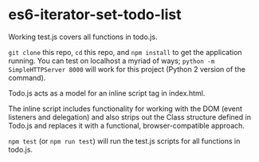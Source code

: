 # es6-iterator-set-todo-list

Working test.js covers all functions in todo.js. 

`git clone` this repo, `cd` this repo, and `npm install` to get the application running. You can test on localhost a myriad of ways; `python -m SimpleHTTPServer 8000` will work for this project (Python 2 version of the command).

Todo.js acts as a model for an inline script tag in index.html. 

The inline script includes functionality for working with the DOM (event listeners and delegation) and also strips out the Class structure defined in Todo.js and replaces it with a functional, browser-compatible approach.

`npm test` (or `npm run test`) will run the test.js scripts for all functions in todo.js.